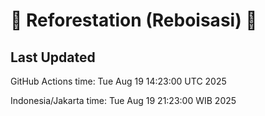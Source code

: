 
# 🌳 Reforestation (Reboisasi) 🌲

## Last Updated

GitHub Actions time: Tue Aug 19 14:23:00 UTC 2025

Indonesia/Jakarta time: Tue Aug 19 21:23:00 WIB 2025
